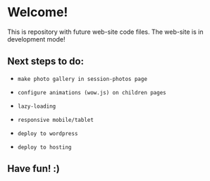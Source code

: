 # Welcome! 

This is repository with future web-site code files.
The web-site is in development mode!

## Next steps to do:

* `make photo gallery in session-photos page`

* `configure animations (wow.js) on children pages`

* `lazy-loading`

* `responsive mobile/tablet`

* `deploy to wordpress`

* `deploy to hosting`

## Have fun! :)
